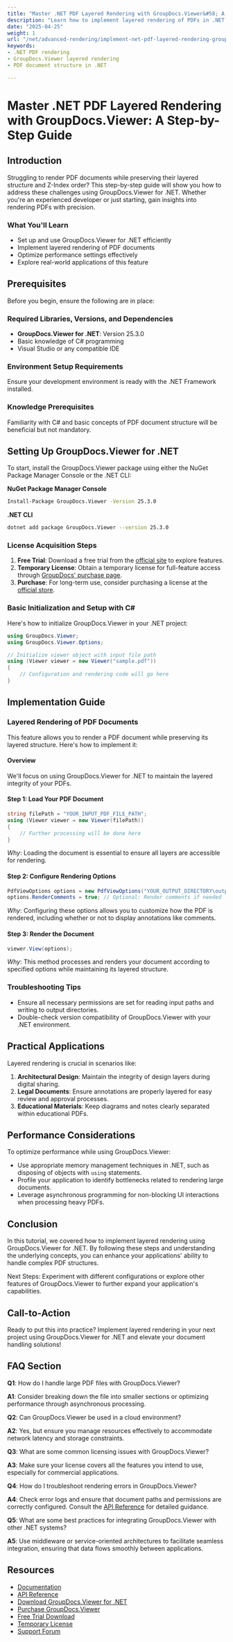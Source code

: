 ```yaml
---
title: "Master .NET PDF Layered Rendering with GroupDocs.Viewer&#58; A Step-by-Step Guide"
description: "Learn how to implement layered rendering of PDFs in .NET using GroupDocs.Viewer. Preserve layer structure and Z-Index with this detailed tutorial."
date: "2025-04-25"
weight: 1
url: "/net/advanced-rendering/implement-net-pdf-layered-rendering-groupdocs-viewer/"
keywords:
- .NET PDF rendering
- GroupDocs.Viewer layered rendering
- PDF document structure in .NET

---
```



# Master .NET PDF Layered Rendering with GroupDocs.Viewer: A Step-by-Step Guide

## Introduction

Struggling to render PDF documents while preserving their layered structure and Z-Index order? This step-by-step guide will show you how to address these challenges using GroupDocs.Viewer for .NET. Whether you're an experienced developer or just starting, gain insights into rendering PDFs with precision.

### What You'll Learn

- Set up and use GroupDocs.Viewer for .NET efficiently
- Implement layered rendering of PDF documents
- Optimize performance settings effectively
- Explore real-world applications of this feature

## Prerequisites

Before you begin, ensure the following are in place:

### Required Libraries, Versions, and Dependencies

- **GroupDocs.Viewer for .NET**: Version 25.3.0
- Basic knowledge of C# programming
- Visual Studio or any compatible IDE

### Environment Setup Requirements

Ensure your development environment is ready with the .NET Framework installed.

### Knowledge Prerequisites

Familiarity with C# and basic concepts of PDF document structure will be beneficial but not mandatory.

## Setting Up GroupDocs.Viewer for .NET

To start, install the GroupDocs.Viewer package using either the NuGet Package Manager Console or the .NET CLI:

**NuGet Package Manager Console**

```bash
Install-Package GroupDocs.Viewer -Version 25.3.0
```

**.NET CLI**

```bash
dotnet add package GroupDocs.Viewer --version 25.3.0
```

### License Acquisition Steps

1. **Free Trial**: Download a free trial from the [official site](https://releases.groupdocs.com/viewer/net/) to explore features.
2. **Temporary License**: Obtain a temporary license for full-feature access through [GroupDocs' purchase page](https://purchase.groupdocs.com/temporary-license/).
3. **Purchase**: For long-term use, consider purchasing a license at the [official store](https://purchase.groupdocs.com/buy).

### Basic Initialization and Setup with C#

Here's how to initialize GroupDocs.Viewer in your .NET project:

```csharp
using GroupDocs.Viewer;
using GroupDocs.Viewer.Options;

// Initialize viewer object with input file path
using (Viewer viewer = new Viewer("sample.pdf"))
{
    // Configuration and rendering code will go here
}
```

## Implementation Guide

### Layered Rendering of PDF Documents

This feature allows you to render a PDF document while preserving its layered structure. Here's how to implement it:

#### Overview

We'll focus on using GroupDocs.Viewer for .NET to maintain the layered integrity of your PDFs.

#### Step 1: Load Your PDF Document

```csharp
string filePath = "YOUR_INPUT_PDF_FILE_PATH";
using (Viewer viewer = new Viewer(filePath))
{
    // Further processing will be done here
}
```

*Why*: Loading the document is essential to ensure all layers are accessible for rendering.

#### Step 2: Configure Rendering Options

```csharp
PdfViewOptions options = new PdfViewOptions("YOUR_OUTPUT_DIRECTORY\output.pdf");
options.RenderComments = true; // Optional: Render comments if needed
```

*Why*: Configuring these options allows you to customize how the PDF is rendered, including whether or not to display annotations like comments.

#### Step 3: Render the Document

```csharp
viewer.View(options);
```

*Why*: This method processes and renders your document according to specified options while maintaining its layered structure.

### Troubleshooting Tips

- Ensure all necessary permissions are set for reading input paths and writing to output directories.
- Double-check version compatibility of GroupDocs.Viewer with your .NET environment.

## Practical Applications

Layered rendering is crucial in scenarios like:

1. **Architectural Design**: Maintain the integrity of design layers during digital sharing.
2. **Legal Documents**: Ensure annotations are properly layered for easy review and approval processes.
3. **Educational Materials**: Keep diagrams and notes clearly separated within educational PDFs.

## Performance Considerations

To optimize performance while using GroupDocs.Viewer:

- Use appropriate memory management techniques in .NET, such as disposing of objects with `using` statements.
- Profile your application to identify bottlenecks related to rendering large documents.
- Leverage asynchronous programming for non-blocking UI interactions when processing heavy PDFs.

## Conclusion

In this tutorial, we covered how to implement layered rendering using GroupDocs.Viewer for .NET. By following these steps and understanding the underlying concepts, you can enhance your applications' ability to handle complex PDF structures.

Next Steps: Experiment with different configurations or explore other features of GroupDocs.Viewer to further expand your application's capabilities.

## Call-to-Action

Ready to put this into practice? Implement layered rendering in your next project using GroupDocs.Viewer for .NET and elevate your document handling solutions!

## FAQ Section

**Q1**: How do I handle large PDF files with GroupDocs.Viewer?

**A1**: Consider breaking down the file into smaller sections or optimizing performance through asynchronous processing.

**Q2**: Can GroupDocs.Viewer be used in a cloud environment?

**A2**: Yes, but ensure you manage resources effectively to accommodate network latency and storage constraints.

**Q3**: What are some common licensing issues with GroupDocs.Viewer?

**A3**: Make sure your license covers all the features you intend to use, especially for commercial applications.

**Q4**: How do I troubleshoot rendering errors in GroupDocs.Viewer?

**A4**: Check error logs and ensure that document paths and permissions are correctly configured. Consult the [API Reference](https://reference.groupdocs.com/viewer/net/) for detailed guidance.

**Q5**: What are some best practices for integrating GroupDocs.Viewer with other .NET systems?

**A5**: Use middleware or service-oriented architectures to facilitate seamless integration, ensuring that data flows smoothly between applications.

## Resources

- [Documentation](https://docs.groupdocs.com/viewer/net/)
- [API Reference](https://reference.groupdocs.com/viewer/net/)
- [Download GroupDocs.Viewer for .NET](https://releases.groupdocs.com/viewer/net/)
- [Purchase GroupDocs.Viewer](https://purchase.groupdocs.com/buy)
- [Free Trial Download](https://releases.groupdocs.com/viewer/net/)
- [Temporary License](https://purchase.groupdocs.com/temporary-license/)
- [Support Forum](https://forum.groupdocs.com/c/viewer/10)
